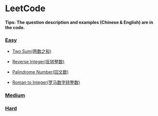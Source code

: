 # LeetCode

#### Tips: The question description and examples (Chinese & English) are in the code.

### [Easy](src/easy)
- [Two Sum(两数之和)](src/easy/TwoSum.java)

- [Reverse Integer(反转整数)](src/easy/ReverseInteger.java)

- [Palindrome Number(回文数)](src/easy/PalindromeNumber.java)

- [Roman to Integer(罗马数字转整数)](src/easy/RomanToInt.java)

### [Medium](src/medium)

### [Hard](src/hard)
